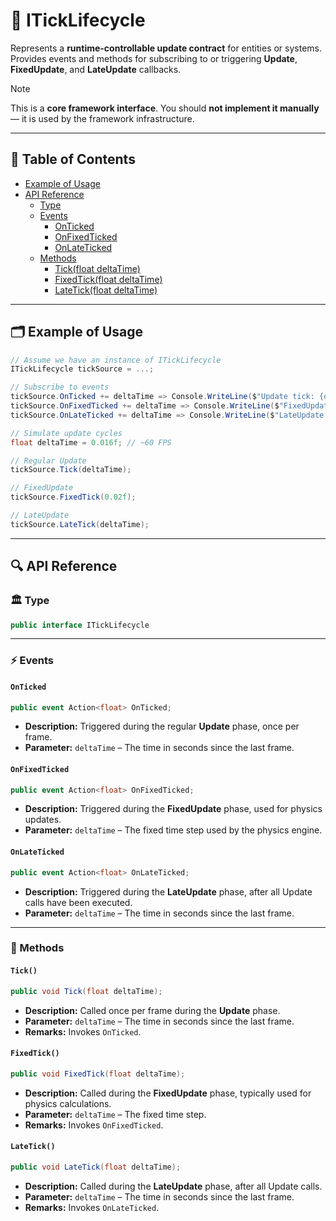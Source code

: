 # 🧩 ITickLifecycle

Represents a **runtime-controllable update contract** for entities or systems.  
Provides events and methods for subscribing to or triggering **Update**, **FixedUpdate**, and **LateUpdate**
callbacks.

> [!NOTE]
> This is a **core framework interface**. You should **not implement it manually** — it is used by the
> framework infrastructure.

---

## 📑 Table of Contents

<ul>
  <li><a href="#-example-of-usage">Example of Usage</a></li>
  <li>
    <a href="#-api-reference">API Reference</a>
    <ul>
      <li><a href="#-type">Type</a></li>
      <li>
        <a href="#-events">Events</a>
        <ul>
          <li><a href="#onticked">OnTicked</a></li>
          <li><a href="#onfixedticked">OnFixedTicked</a></li>
          <li><a href="#onlateticked">OnLateTicked</a></li>
        </ul>
      </li>
      <li>
        <a href="#-methods">Methods</a>
        <ul>
          <li><a href="#tick">Tick(float deltaTime)</a></li>
          <li><a href="#fixedtick">FixedTick(float deltaTime)</a></li>
          <li><a href="#latetick">LateTick(float deltaTime)</a></li>
        </ul>
      </li>
    </ul>
  </li>
</ul>


---

## 🗂 Example of Usage

```csharp
// Assume we have an instance of ITickLifecycle
ITickLifecycle tickSource = ...;

// Subscribe to events
tickSource.OnTicked += deltaTime => Console.WriteLine($"Update tick: {deltaTime:F3}s");
tickSource.OnFixedTicked += deltaTime => Console.WriteLine($"FixedUpdate tick: {deltaTime:F3}s");
tickSource.OnLateTicked += deltaTime => Console.WriteLine($"LateUpdate tick: {deltaTime:F3}s");

// Simulate update cycles
float deltaTime = 0.016f; // ~60 FPS

// Regular Update
tickSource.Tick(deltaTime);

// FixedUpdate
tickSource.FixedTick(0.02f);

// LateUpdate
tickSource.LateTick(deltaTime);
```

---

## 🔍 API Reference

### 🏛️ Type <div id="-type"></div>

```csharp
public interface ITickLifecycle
```

---

### ⚡ Events

#### `OnTicked`

```csharp
public event Action<float> OnTicked;
```

- **Description:** Triggered during the regular **Update** phase, once per frame.
- **Parameter:** `deltaTime` – The time in seconds since the last frame.

#### `OnFixedTicked`

```csharp
public event Action<float> OnFixedTicked;
```

- **Description:** Triggered during the **FixedUpdate** phase, used for physics updates.
- **Parameter:** `deltaTime` – The fixed time step used by the physics engine.

#### `OnLateTicked`

```csharp
public event Action<float> OnLateTicked;
```

- **Description:** Triggered during the **LateUpdate** phase, after all Update calls have been executed.
- **Parameter:** `deltaTime` – The time in seconds since the last frame.

---

### 🏹 Methods

#### `Tick()`

```csharp
public void Tick(float deltaTime);
```

- **Description:** Called once per frame during the **Update** phase.
- **Parameter:** `deltaTime` – The time in seconds since the last frame.
- **Remarks:** Invokes `OnTicked`.

#### `FixedTick()`

```csharp
public void FixedTick(float deltaTime);
```

- **Description:** Called during the **FixedUpdate** phase, typically used for physics calculations.
- **Parameter:** `deltaTime` – The fixed time step.
- **Remarks:** Invokes `OnFixedTicked`.

#### `LateTick()`

```csharp
public void LateTick(float deltaTime);
```

- **Description:** Called during the **LateUpdate** phase, after all Update calls.
- **Parameter:** `deltaTime` – The time in seconds since the last frame.
- **Remarks:** Invokes `OnLateTicked`.